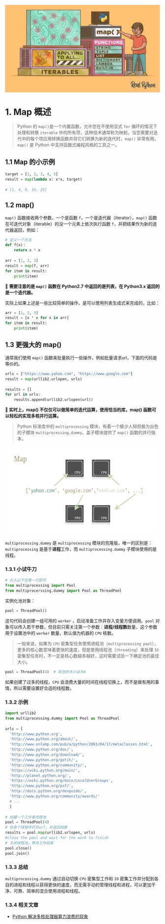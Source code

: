 ![](./img/The-Python-map-Function-Guide_Watermarked.webp)
# 1. Map 概述
> Python 的 `map()`是一个内置函数，允许您在不使用显式 `for` 循环的情况下处理和转换 `iterable` 中的所有项，这种技术通常称为映射。当您需要对迭代中的每个项应用转换函数并将它们转换为新的迭代时，`map()` 非常有用。`map()` 是 Python 中支持函数式编程风格的工具之一。  

## 1.1 Map 的小示例

```python
target = [1, 2, 3, 4, 5]
result = map(lambda x: x*x, target)

# [1, 4, 9, 16, 25]
```

## 1.2 map()
`map()` 函数接收两个参数，一个是函数 `f`，一个是迭代器（iterator），`map()` 函数在可迭代对象（iterable）的没一个元素上依次执行函数 `f`，并把结果作为新的迭代器返回，例如：

```python
# 定义一个方法
def f(x)：
    return x * x

arr = [1, 2, 3]
result = map(f, arr)
for item in result:
    print(item)
```

🎯 **需要注意的是 `map()` 函数在 Python2.7 中返回的是列表，在 Python3.x 返回的是一个迭代器。**

实际上如果上述是一些比较简单的操作，是可以使用列表生成式来完成的，比如：

```python
arr = [1, 2, 3]
result = [x * x for x in arr]
for item in result:
    print(item)
```

## 1.3 更强大的 map()

通常我们使用 `map()` 函数来批量执行一些操作，例如批量请求url，下面的代码是等价的。

```python
urls = ["https://www.yahoo.com", "https://www.google.com"]
result = map(urllib2.urlopen, urls)

results = []
for url in urls:
    results.append(urllib2.urlopen(url))
```

**🤪 实时上，map() 不仅仅可以做简单的迭代运算，使用恰当的库，map() 函数可以轻松的实现多核并行运算。**

> Python 标准库中的 `multiprocessing` 模块，有着一个极少人知但极为出色的子模块 `multiprocessing.dummy`，盖子模块提供了 `map()` 函数的并行版本。


![](./img/map-function.png)

`multiprocessing.dummy` 是 `multiprocessing` 模块的克隆版，唯一的区别是：`multiprocessing` 是基于**进程**工作，而 `multiprocessing.dummy` 子模块使用的是线程。

### 1.3.1 小试牛刀

```python
# 引入以下任意一行即可
from multiprocessing import Pool
from multiprocerssing.dummy import Pool as ThreadPool
```

实例化池对象：

```python
pool = ThreadPool()
```

这句代码会创建一组可用的 `worker` ，启动准备工作并存入变量方便调用。`pool` 对象可以传入若干参数，但目前只需关注第一个参数：**进程/线程数**数量，这个参数用于设置池中的 `worker` 数量，默认值为机器的 `CPU` 核数。

> 一般来说，如果为 `CPU` 密集型任务使用进程池（`multiprocessing pool`），更多的核心数意味着更快的速度，但是使用线程池（`threading`）来处理 `IO` 密集型任务时，不一定是核心数越多越好，这时需要试验一下确定池的最佳大小。

```python
pool = ThreadPool(4)  # 将池的大小设为4
```

如果创建了过多的线程，`CPU` 会浪费大量的时间在线程切换上，而不是做有用的事情，所以需要设置好合适的线程数。

### 1.3.2 示例

```python
import urllib2 
from multiprocessing.dummy import Pool as ThreadPool 

urls = [
  'http://www.python.org', 
  'http://www.python.org/about/',
  'http://www.onlamp.com/pub/a/python/2003/04/17/metaclasses.html',
  'http://www.python.org/doc/',
  'http://www.python.org/download/',
  'http://www.python.org/getit/',
  'http://www.python.org/community/',
  'https://wiki.python.org/moin/',
  'http://planet.python.org/',
  'https://wiki.python.org/moin/LocalUserGroups',
  'http://www.python.org/psf/',
  'http://docs.python.org/devguide/',
  'http://www.python.org/community/awards/'
  # ...
  ]

# 创建一个工作者线程池
pool = ThreadPool(4) 
# 在各个线程中打开url，并返回结果
results = pool.map(urllib2.urlopen, urls)
#close the pool and wait for the work to finish
# 关闭线程池，等待工作结束
pool.close() 
pool.join()
```

### 1.3.3 总结

`multiprocessing.dummy` 通过自动切换 `CPU` 密集型工作和 `IO` 密集工作并分配到各自的进程和线程以获得更快的速度，而无需手动的管理线程和进程，可以更加干净、可靠、简单的混合使用进程和线程。

### 1.3.4 相关文章

- [Python 解决多核处理器算力浪费的现象](https://www.jianshu.com/p/608ddd907357)
